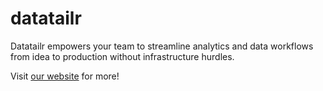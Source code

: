 # datatailr

Datatailr empowers your team to streamline analytics and data workflows from idea to production without infrastructure hurdles.

Visit [our website](https://www.datatailr.com/) for more!
